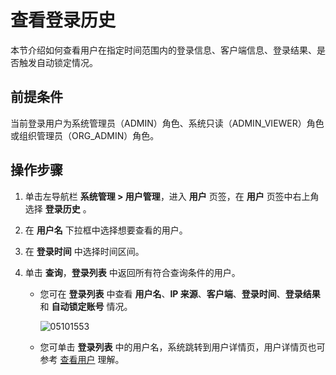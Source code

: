 # 查看登录历史

本节介绍如何查看用户在指定时间范围内的登录信息、客户端信息、登录结果、是否触发自动锁定情况。

## 前提条件

当前登录用户为系统管理员（ADMIN）角色、系统只读（ADMIN_VIEWER）角色或组织管理员（ORG_ADMIN）角色。

## 操作步骤

1. 单击左导航栏 **系统管理 > 用户管理**，进入 **用户** 页签，在 **用户** 页签中右上角选择 **登录历史** 。

2. 在 **用户名** 下拉框中选择想要查看的用户。

3. 在 **登录时间** 中选择时间区间。

4. 单击 **查询**，**登录列表** 中返回所有符合查询条件的用户。

   * 您可在 **登录列表** 中查看 **用户名**、**IP 来源**、**客户端**、**登录时间**、**登录结果** 和 **自动锁定账号** 情况。

      ![05101553](https://obbusiness-private.oss-cn-shanghai.aliyuncs.com/doc/img/ocp/434/12091440.png)

   * 您可单击 **登录列表** 中的用户名，系统跳转到用户详情页，用户详情页也可参考 [查看用户](300.view-the-user-details-page.md) 理解。
